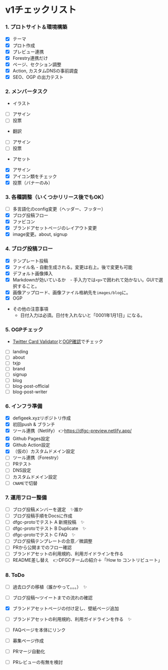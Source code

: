 #  v1チェックリスト


### 1. プロトサイト＆環境構築
- [x] テーマ
- [x] プロト作成
- [x] プレビュー連携
- [x] Forestry連携だけ
- [x] ページ、セクション調整
- [x] Action, カスタムDNSの事前調査
- [x] SEO、OGP の出力テスト

### 2. メンバータスク
- イラスト
- [ ] アサイン
- [ ] 投票
- 翻訳
- [ ] アサイン
- [ ] 投票
- アセット
- [x] アサイン
- [x] アイコン類をチェック
- [x] 投票（バナーのみ）

###  3. 各種調整（いくつかリリース後でもOK）
- [ ] 多言語化のconfig変更（ヘッダー、フッター）
- [x] ブログ投稿フロー
- [x] ファビコン
- [x] ブランドアセットページのレイアウト変更
- [x] image変更。about, signup

###  4. ブログ投稿フロー
- [x] テンプレート投稿
- [x] ファイル名 - 自動生成される。変更は右上。後で変更も可能
- [x] デフォルト画像挿入
- [x] Markdownが効いているか　- 手入力では`<p>`で囲われて効かない。GUIで選択すること。
- [x] 画像アップロード、画像ファイル格納先を`images/blog`に。
- [x] OGP
- その他の注意事項
    - 日付入力は必須。日付を入れないと「0001年1月1日」になる。

###  5. OGPチェック
- [Twitter Card Validator](https://cards-dev.twitter.com/validator)と[OGP確認](https://rakko.tools/tools/9/)でチェック
- [ ] landing
- [ ] about
- [ ] txjp
- [ ] brand
- [ ] signup
- [ ] blog
- [ ] blog-post-official
- [ ] blog-post-writer

### 6. インフラ準備
- [x] defigeek.xyzリポジトリ作成
- [x] 初回push & ブランチ
- [x] ツール連携（Netlify） 👉https://dfgc-preview.netlify.app/
- [x] Github Pages設定
- [x] Github Action設定
- [x] （仮の）カスタムドメイン設定
- [ ] ツール連携（Forestry）
- [ ] PRテスト
- [ ] DNS設定
- [ ] カスタムドメイン設定
- [ ] `CNAME`で切替

### 7. 運用フロー整備
- [ ] ブログ投稿メンバーを選定　✨誰か
- [ ] ブログ投稿手順をDocsに作成
- [ ] dfgc-protoでテスト A 新規投稿　✨
- [ ] dfgc-protoでテスト B Duplicate　✨
- [ ] dfgc-protoでテスト C FAQ　✨
- [ ] ブログ投稿テンプレートの合意／微調整
- [ ] PRから公開までのフロー確認
- [ ] ブランドアセットの利用規約、利用ガイドラインを作る
- [ ] README差し替え　👉DFGCチームの紹介＋「How to コントリビュート」

### 8. ToDo
- [ ] 過去ログの移植（誰かやって。。。）　✨
- [ ] ブログ投稿〜ツイートまでの流れの確認
- [x] ブランドアセットページの付け足し、壁紙ページ追加
- [ ] ブランドアセットの利用規約、利用ガイドラインを作る　✨
- [ ] FAQページを本体にリンク
- [ ] 募集ページ作成
- [ ] PRマージ自動化
- [ ] PRレビューの有無を検討

